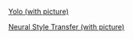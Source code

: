 [Yolo (with picture)](https://nbviewer.jupyter.org/github/enggen/Deep-Learning-Coursera/blob/master/Convolutional%20Neural%20Networks/Week3/Car%20detection%20for%20Autonomous%20Driving/Autonomous%20driving%20application%20-%20Car%20detection%20-%20v1.ipynb)

[Neural Style Transfer (with picture)](https://nbviewer.jupyter.org/github/enggen/Deep-Learning-Coursera/blob/master/Convolutional%20Neural%20Networks/Week4/Neural%20Style%20Transfer/Art%20Generation%20with%20Neural%20Style%20Transfer%20-%20v1.ipynb)


